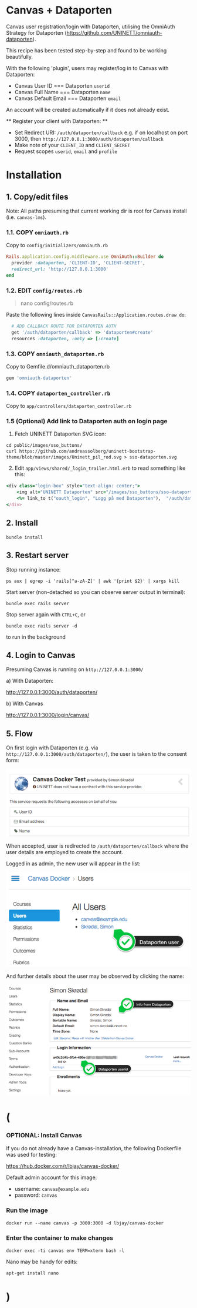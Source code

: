 # Canvas + Dataporten

Canvas user registration/login with Dataporten, utilising the OmniAuth Strategy for Dataporten (https://github.com/UNINETT/omniauth-dataporten).

This recipe has been tested step-by-step and found to be working beautifully.

With the following 'plugin', users may register/log in to Canvas with Dataporten:

- Canvas User ID === Dataporten `userid`
- Canvas Full Name === Dataporten `name`
- Canvas Default Email === Dataporten `email`

An account will be created automatically if it does not already exist.

** Register your client with Dataporten: **

- Set Redirect URI: `/auth/dataporten/callback` e.g. if on localhost on port 3000, then `http://127.0.0.1:3000/auth/dataporten/callback`
- Make note of your `CLIENT_ID` and `CLIENT_SECRET`
- Request scopes `userid`, `email` and `profile`

# Installation

## 1. Copy/edit files

Note: All paths presuming that current working dir is root for Canvas install (i.e. `canvas-lms`).

### 1.1. COPY `omniauth.rb`

Copy to `config/initializers/omniauth.rb`

```ruby
Rails.application.config.middleware.use OmniAuth::Builder do
  provider :dataporten, 'CLIENT-ID', 'CLIENT-SECRET',
  redirect_url: 'http://127.0.0.1:3000'
end
```

### 1.2. EDIT `config/routes.rb`

> nano config/routes.rb

Paste the following lines inside `CanvasRails::Application.routes.draw do`:

```ruby
  # ADD CALLBACK ROUTE FOR DATAPORTEN AUTH
  get '/auth/dataporten/callback' => 'dataporten#create'
  resources :dataporten, :only => [:create]
```

### 1.3. COPY `omniauth_dataporten.rb`

Copy to Gemfile.d/omniauth_dataporten.rb

```ruby
gem 'omniauth-dataporten'
```

### 1.4. COPY `dataporten_controller.rb`

Copy to `app/controllers/dataporten_controller.rb`


### 1.5 (Optional) Add link to Dataporten auth on login page

1. Fetch UNINETT Dataporten SVG icon:

```shell
cd public/images/sso_buttons/
curl https://github.com/andreassolberg/uninett-bootstrap-theme/blob/master/images/Uninett_pil_rod.svg > sso-dataporten.svg
```

2. Edit `app/views/shared/_login_trailer.html.erb` to read something like this:

```ruby
<div class="login-box" style="text-align: center;">
	<img alt="UNINETT Dataporten" src="/images/sso_buttons/sso-dataporten.svg" width="15">&nbsp;
	<%= link_to t("oauth_login", "Logg på med Dataporten"),  "/auth/dataporten/", :id => 'oauth_login' %>
</div>

```


## 2. Install

```shell
bundle install
```

## 3. Restart server

Stop running instance:

```shell
ps aux | egrep -i 'rails[^a-zA-Z]' | awk '{print $2}' | xargs kill
```

Start server (non-detached so you can observe server output in terminal): 

```shell
bundle exec rails server
```

Stop server again with `CTRL+C`, or

```shell
bundle exec rails server -d
``` 

to run in the background

## 4. Login to Canvas

Presuming Canvas is running on `http://127.0.0.1:3000/`

a) With Dataporten: 

<http://127.0.0.1:3000/auth/dataporten/>

b) With Canvas

<http://127.0.0.1:3000/login/canvas/>

## 5. Flow

On first login with Dataporten (e.g. via `http://127.0.0.1:3000/auth/dataporten/`), the user is taken to the consent form:

![Preview](/screenshots/dataporten_consent.png)

When accepted, user is redirected to `/auth/dataporten/callback` where the user details are employed to create the account.

Logged in as admin, the new user will appear in the list:

![Preview](/screenshots/canvas_dataporten_user.png)

And further details about the user may be observed by clicking the name:

![Preview](/screenshots/canvas_dataporten_user_details.png)



# (

### OPTIONAL: Install Canvas

If you do not already have a Canvas-installation, the following Dockerfile was used for testing:

<https://hub.docker.com/r/lbjay/canvas-docker/>

Default admin account for this image:

- username: `canvas@example.edu` 
- password: `canvas`


### Run the image

```shell
docker run --name canvas -p 3000:3000 -d lbjay/canvas-docker 
```

### Enter the container to make changes

```shell
docker exec -ti canvas env TERM=xterm bash -l
```

Nano may be handy for edits:

```shell?line_numbers=false
apt-get install nano
```

# )